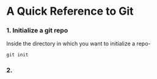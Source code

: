 # A Quick Reference to Git

### 1. Initialize a git repo

Inside the directory in which you want to initialize a repo-

	
	git init


### 2. 